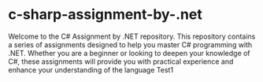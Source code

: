 # c-sharp-assignment-by-.net
Welcome to the C# Assignment by .NET repository. This repository contains a series of assignments designed to help you master C# programming with .NET. Whether you are a beginner or looking to deepen your knowledge of C#, these assignments will provide you with practical experience and enhance your understanding of the language
Test1
